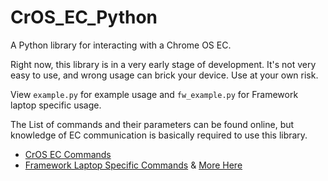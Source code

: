 # CrOS_EC_Python

A Python library for interacting with a Chrome OS EC.

Right now, this library is in a very early stage of development. It's not very easy to use, and wrong usage can brick your device. Use at your own risk.

View `example.py` for example usage and `fw_example.py` for Framework laptop specific usage.

The List of commands and their parameters can be found online, but knowledge of EC communication is basically required to use this library.
- [CrOS EC Commands](https://source.chromium.org/chromium/chromiumos/platform/ec/+/main:include/ec_commands.h)
- [Framework Laptop Specific Commands](https://github.com/FrameworkComputer/EmbeddedController/blob/hx20-hx30/board/hx30/host_command_customization.h) & [More Here](https://github.com/FrameworkComputer/EmbeddedController/blob/hx20-hx30/baseboard/fwk/baseboard_host_commands.h)